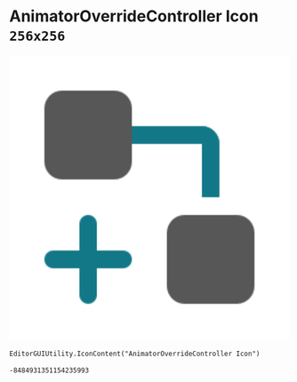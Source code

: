 # AnimatorOverrideController Icon `256x256`
<img src="/img/AnimatorOverrideController%20Icon.png" width=512 height=512>

``` CSharp
EditorGUIUtility.IconContent("AnimatorOverrideController Icon")
```
```
-8484931351154235993
```
